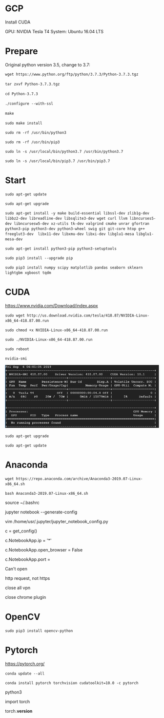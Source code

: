 # GCP
Install CUDA

GPU: NVIDIA Tesla T4
System: Ubuntu 16.04 LTS

# Prepare

Original python version 3.5, change to 3.7:

```
wget https://www.python.org/ftp/python/3.7.3/Python-3.7.3.tgz

tar zxvf Python-3.7.3.tgz

cd Python-3.7.3

./configure --with-ssl

make

sudo make install
```

`sudo rm -rf /usr/bin/python3`

`sudo rm -rf /usr/bin/pip3`

`sudo ln -s /usr/local/bin/python3.7 /usr/bin/python3.7`

`sudo ln -s /usr/local/bin/pip3.7 /usr/bin/pip3.7`

# Start

`sudo apt-get update`

`sudo apt-get upgrade`

`sudo apt-get install -y make build-essential libssl-dev zlib1g-dev libbz2-dev libreadline-dev libsqlite3-dev wget curl llvm libncurses5-dev libncursesw5-dev xz-utils tk-dev valgrind cmake unrar gfortran python3-pip python3-dev python3-wheel swig git git-core htop g++ freeglut3-dev  libx11-dev libxmu-dev libxi-dev libglu1-mesa libglu1-mesa-dev`

`sudo apt-get install python3-pip python3-setuptools`

`sudo pip3 install --upgrade pip`

`sudo pip3 install numpy scipy matplotlib pandas seaborn sklearn lightgbm xgboost tqdm`

# CUDA

https://www.nvidia.com/Download/index.aspx

`sudo wget http://us.download.nvidia.com/tesla/418.87/NVIDIA-Linux-x86_64-418.87.00.run`

`sudo chmod +x NVIDIA-Linux-x86_64-418.87.00.run`

`sudo ./NVIDIA-Linux-x86_64-418.87.00.run`

`sudo reboot`

`nvidia-smi`

![pic0](https://github.com/Pengchengzhi/GCP/blob/master/nvidia-smi.png)

`sudo apt-get upgrade`

`sudo apt-get update`

# Anaconda

`wget https://repo.anaconda.com/archive/Anaconda3-2019.07-Linux-x86_64.sh`

`bash Anaconda3-2019.07-Linux-x86_64.sh`

source ~/.bashrc

jupyter notebook --generate-config

vim /home/usr/.jupyter/jupyter_notebook_config.py

c = get_config()

c.NotebookApp.ip = '*'

c.NotebookApp.open_browser = False

c.NotebookApp.port = <Port Number>

Can't open

http request, not https

close all vpn

close chrome plugin

# OpenCV

`sudo pip3 install opencv-python`

# Pytorch

https://pytorch.org/

`conda update --all`

`conda install pytorch torchvision cudatoolkit=10.0 -c pytorch`

python3

import torch

torch.__version__













